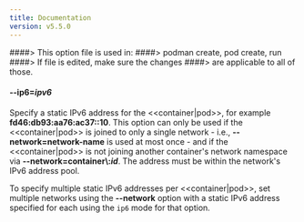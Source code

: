 ```yaml
---
title: Documentation
version: v5.5.0
---
```


####> This option file is used in:
####>   podman create, pod create, run
####> If file is edited, make sure the changes
####> are applicable to all of those.
#### **--ip6**=*ipv6*

Specify a static IPv6 address for the <<container|pod>>, for example **fd46:db93:aa76\:ac37::10**.
This option can only be used if the <<container|pod>> is joined to only a single network - i.e., **--network=network-name** is used at most once -
and if the <<container|pod>> is not joining another container's network namespace via **--network=container\\:_id_**.
The address must be within the network's IPv6 address pool.

To specify multiple static IPv6 addresses per <<container|pod>>, set multiple networks using the **--network** option with a static IPv6 address specified for each using the `ip6` mode for that option.
